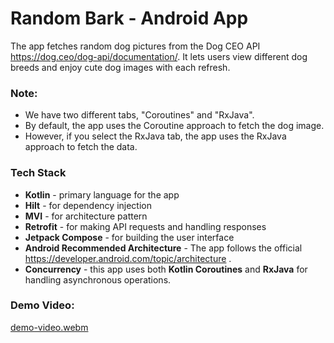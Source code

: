 # Random Bark - Android App

The app fetches random dog pictures from the Dog CEO API https://dog.ceo/dog-api/documentation/. 
It lets users view different dog breeds and enjoy cute dog images with each refresh.

### Note: 
- We have two different tabs, "Coroutines" and "RxJava".
- By default, the app uses the Coroutine approach to fetch the dog image.
- However, if you select the RxJava tab, the app uses the RxJava approach to fetch the data.

### Tech Stack
- **Kotlin** - primary language for the app
- **Hilt** - for dependency injection 
- **MVI** - for architecture pattern 
- **Retrofit** - for making API requests and handling responses
- **Jetpack Compose** - for building the user interface
- **Android Recommended Architecture** - The app follows the official https://developer.android.com/topic/architecture .
- **Concurrency** - this app uses both **Kotlin Coroutines** and **RxJava** for handling asynchronous operations.

### Demo Video: 
[demo-video.webm](https://github.com/user-attachments/assets/d041bb25-c6f6-448d-abe0-b56deede05a9)

